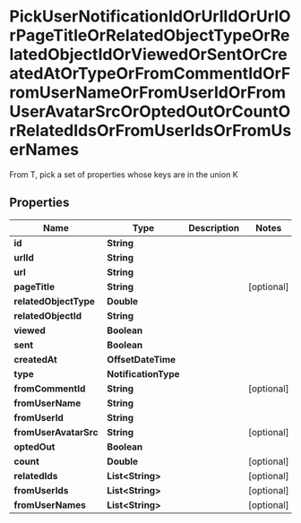 

# PickUserNotificationIdOrUrlIdOrUrlOrPageTitleOrRelatedObjectTypeOrRelatedObjectIdOrViewedOrSentOrCreatedAtOrTypeOrFromCommentIdOrFromUserNameOrFromUserIdOrFromUserAvatarSrcOrOptedOutOrCountOrRelatedIdsOrFromUserIdsOrFromUserNames

From T, pick a set of properties whose keys are in the union K

## Properties

| Name | Type | Description | Notes |
|------------ | ------------- | ------------- | -------------|
|**id** | **String** |  |  |
|**urlId** | **String** |  |  |
|**url** | **String** |  |  |
|**pageTitle** | **String** |  |  [optional] |
|**relatedObjectType** | **Double** |  |  |
|**relatedObjectId** | **String** |  |  |
|**viewed** | **Boolean** |  |  |
|**sent** | **Boolean** |  |  |
|**createdAt** | **OffsetDateTime** |  |  |
|**type** | **NotificationType** |  |  |
|**fromCommentId** | **String** |  |  [optional] |
|**fromUserName** | **String** |  |  |
|**fromUserId** | **String** |  |  |
|**fromUserAvatarSrc** | **String** |  |  [optional] |
|**optedOut** | **Boolean** |  |  |
|**count** | **Double** |  |  [optional] |
|**relatedIds** | **List&lt;String&gt;** |  |  [optional] |
|**fromUserIds** | **List&lt;String&gt;** |  |  [optional] |
|**fromUserNames** | **List&lt;String&gt;** |  |  [optional] |



